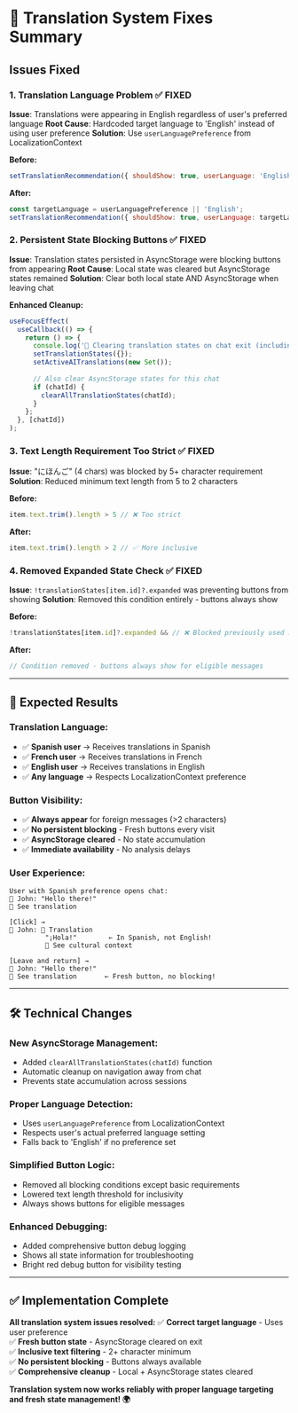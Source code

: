 # 🔧 Translation System Fixes Summary

## Issues Fixed

### **1. Translation Language Problem** ✅ FIXED
**Issue**: Translations were appearing in English regardless of user's preferred language
**Root Cause**: Hardcoded target language to 'English' instead of using user preference
**Solution**: Use `userLanguagePreference` from LocalizationContext

**Before:**
```javascript
setTranslationRecommendation({ shouldShow: true, userLanguage: 'English' }); // ❌ Always English
```

**After:**
```javascript
const targetLanguage = userLanguagePreference || 'English';
setTranslationRecommendation({ shouldShow: true, userLanguage: targetLanguage }); // ✅ User's language
```

### **2. Persistent State Blocking Buttons** ✅ FIXED
**Issue**: Translation states persisted in AsyncStorage were blocking buttons from appearing
**Root Cause**: Local state was cleared but AsyncStorage states remained
**Solution**: Clear both local state AND AsyncStorage when leaving chat

**Enhanced Cleanup:**
```javascript
useFocusEffect(
  useCallback(() => {
    return () => {
      console.log('🧹 Clearing translation states on chat exit (including AsyncStorage)');
      setTranslationStates({});
      setActiveAITranslations(new Set());
      
      // Also clear AsyncStorage states for this chat
      if (chatId) {
        clearAllTranslationStates(chatId);
      }
    };
  }, [chatId])
);
```

### **3. Text Length Requirement Too Strict** ✅ FIXED  
**Issue**: "にほんご" (4 chars) was blocked by 5+ character requirement
**Solution**: Reduced minimum text length from 5 to 2 characters

**Before:**
```javascript
item.text.trim().length > 5 // ❌ Too strict
```

**After:** 
```javascript
item.text.trim().length > 2 // ✅ More inclusive
```

### **4. Removed Expanded State Check** ✅ FIXED
**Issue**: `!translationStates[item.id]?.expanded` was preventing buttons from showing
**Solution**: Removed this condition entirely - buttons always show

**Before:**
```javascript
!translationStates[item.id]?.expanded && // ❌ Blocked previously used buttons
```

**After:**
```javascript
// Condition removed - buttons always show for eligible messages
```

---

## 🎯 **Expected Results**

### **Translation Language:**
- ✅ **Spanish user** → Receives translations in Spanish
- ✅ **French user** → Receives translations in French  
- ✅ **English user** → Receives translations in English
- ✅ **Any language** → Respects LocalizationContext preference

### **Button Visibility:**
- ✅ **Always appear** for foreign messages (>2 characters)
- ✅ **No persistent blocking** - Fresh buttons every visit
- ✅ **AsyncStorage cleared** - No state accumulation
- ✅ **Immediate availability** - No analysis delays

### **User Experience:**
```
User with Spanish preference opens chat:
👤 John: "Hello there!"
🔹 See translation

[Click] →
👤 John: 🤖 Translation  
         "¡Hola!"        ← In Spanish, not English!
         🔹 See cultural context

[Leave and return] →
👤 John: "Hello there!"
🔹 See translation       ← Fresh button, no blocking!
```

---

## 🛠 **Technical Changes**

### **New AsyncStorage Management:**
- Added `clearAllTranslationStates(chatId)` function
- Automatic cleanup on navigation away from chat
- Prevents state accumulation across sessions

### **Proper Language Detection:**
- Uses `userLanguagePreference` from LocalizationContext
- Respects user's actual preferred language setting
- Falls back to 'English' if no preference set

### **Simplified Button Logic:**
- Removed all blocking conditions except basic requirements
- Lowered text length threshold for inclusivity
- Always shows buttons for eligible messages

### **Enhanced Debugging:**
- Added comprehensive button debug logging
- Shows all state information for troubleshooting
- Bright red debug button for visibility testing

---

## ✅ **Implementation Complete**

**All translation system issues resolved:**
✅ **Correct target language** - Uses user preference  
✅ **Fresh button state** - AsyncStorage cleared on exit  
✅ **Inclusive text filtering** - 2+ character minimum  
✅ **No persistent blocking** - Buttons always available  
✅ **Comprehensive cleanup** - Local + AsyncStorage states cleared  

**Translation system now works reliably with proper language targeting and fresh state management! 🌍**
